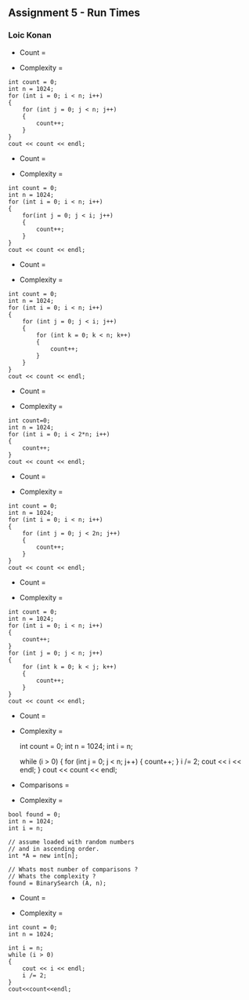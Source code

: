 ## Assignment 5 - Run Times

### Loic Konan

- Count =

- Complexity =

 >
    int count = 0;
    int n = 1024;
    for (int i = 0; i < n; i++)
    {
        for (int j = 0; j < n; j++)
        {
            count++;
        }
    }
    cout << count << endl;

- Count =

- Complexity =
>
    int count = 0;
    int n = 1024;
    for (int i = 0; i < n; i++)
    {
        for(int j = 0; j < i; j++)
        {
            count++;
        }
    }
    cout << count << endl;

- Count =

- Complexity =

>
    int count = 0;
    int n = 1024;
    for (int i = 0; i < n; i++) 
    {
        for (int j = 0; j < i; j++)
        {
            for (int k = 0; k < n; k++)
            {
                count++;
            }
        }
    }
    cout << count << endl;

- Count =

- Complexity =

>
    int count=0;
    int n = 1024;
    for (int i = 0; i < 2*n; i++)
    {
        count++;
    }
    cout << count << endl;

- Count =

- Complexity =
>
    int count = 0;
    int n = 1024;
    for (int i = 0; i < n; i++) 
    {
        for (int j = 0; j < 2n; j++)
        {
            count++;
        }
    }
    cout << count << endl;

- Count =

- Complexity =
>
    int count = 0;
    int n = 1024;
    for (int i = 0; i < n; i++) 
    {
        count++;
    }
    for (int j = 0; j < n; j++)
    {
        for (int k = 0; k < j; k++)
        {
            count++;
        }
    }
    cout << count << endl;

- Count =

- Complexity =
  >
    int count = 0;
    int n = 1024;
    int i = n;

    while (i > 0)
    {
        for (int j = 0; j < n; j++)
        {
            count++;
        }
        i /= 2;
        cout << i << endl;
    }
    cout << count << endl;

- Comparisons =

- Complexity =
>
    bool found = 0;
    int n = 1024;
    int i = n;

    // assume loaded with random numbers
    // and in ascending order.
    int *A = new int[n];

    // Whats most number of comparisons ?
    // Whats the complexity ?
    found = BinarySearch (A, n);

- Count =

- Complexity =
  
>
    int count = 0;
    int n = 1024;

    int i = n;
    while (i > 0)
    {
        cout << i << endl;
        i /= 2;  
    }
    cout<<count<<endl;
